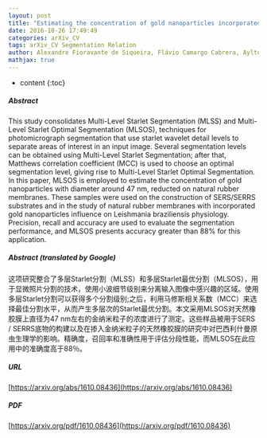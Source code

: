 ```yaml
---
layout: post
title: "Estimating the concentration of gold nanoparticles incorporated on Natural Rubber membranes using Multi-Level Starlet Optimal Segmentation"
date: 2016-10-26 17:49:49
categories: arXiv_CV
tags: arXiv_CV Segmentation Relation
author: Alexandre Fioravante de Siqueira, Flávio Camargo Cabrera, Aylton Pagamisse, Aldo Eloizo Job
mathjax: true
---
```


* content
{:toc}

##### Abstract
This study consolidates Multi-Level Starlet Segmentation (MLSS) and Multi-Level Starlet Optimal Segmentation (MLSOS), techniques for photomicrograph segmentation that use starlet wavelet detail levels to separate areas of interest in an input image. Several segmentation levels can be obtained using Multi-Level Starlet Segmentation; after that, Matthews correlation coefficient (MCC) is used to choose an optimal segmentation level, giving rise to Multi-Level Starlet Optimal Segmentation. In this paper, MLSOS is employed to estimate the concentration of gold nanoparticles with diameter around 47 nm, reducted on natural rubber membranes. These samples were used on the construction of SERS/SERRS substrates and in the study of natural rubber membranes with incorporated gold nanoparticles influence on Leishmania braziliensis physiology. Precision, recall and accuracy are used to evaluate the segmentation performance, and MLSOS presents accuracy greater than 88% for this application.

##### Abstract (translated by Google)
这项研究整合了多层Starlet分割（MLSS）和多层Starlet最优分割（MLSOS），用于显微照片分割的技术，使用小波细节级别来分离输入图像中感兴趣的区域。使用多层Starlet分割可以获得多个分割级别;之后，利用马修斯相关系数（MCC）来选择最佳分割水平，从而产生多层次的Starlet最优分割。本文采用MLSOS对天然橡胶膜上直径为47 nm左右的金纳米粒子的浓度进行了测定。这些样品被用于SERS / SERRS底物的构建以及在掺入金纳米粒子的天然橡胶膜的研究中对巴西利什曼原虫生理学的影响。精确度，召回率和准确性用于评估分段性能，而MLSOS在此应用中的准确度高于88％。

##### URL
[https://arxiv.org/abs/1610.08436](https://arxiv.org/abs/1610.08436)

##### PDF
[https://arxiv.org/pdf/1610.08436](https://arxiv.org/pdf/1610.08436)

